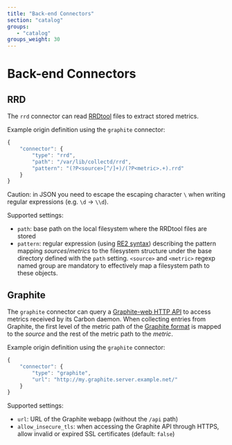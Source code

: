 ```yaml
---
title: "Back-end Connectors"
section: "catalog"
groups:
   - "catalog"
groups_weight: 30
---
```


# Back-end Connectors

## RRD

The `rrd` connector can read [RRDtool](https://oss.oetiker.ch/rrdtool) files to extract stored metrics.

Example origin definition using the `graphite` connector:

```javascript
{
    "connector": {
        "type": "rrd",
        "path": "/var/lib/collectd/rrd",
        "pattern": "(?P<source>[^/]+)/(?P<metric>.+).rrd"
    }
}
```

<span class="fa fa-warning"></span> Caution: in JSON you need to escape the escaping character `\` when writing regular
expressions (e.g. `\d`&nbsp;→&nbsp;`\\d`).

Supported settings:

* `path`: base path on the local filesystem where the RRDtool files are stored
* `pattern`: regular expression (using [RE2 syntax](https://code.google.com/p/re2/wiki/Syntax)) describing the pattern
mapping *sources*/*metrics* to the filesystem structure under the base directory defined with the `path` setting.
`<source>` and `<metric>` regexp named group are mandatory to effectively map a filesystem path to these objects.

## Graphite

The `graphite` connector can query a [Graphite-web HTTP API](https://graphite.readthedocs.org/en/latest/render_api.html)
to access metrics received by its Carbon daemon. When collecting entries from Graphite, the first level of the metric
path of the [Graphite format](https://graphite.readthedocs.org/en/latest/feeding-carbon.html#the-plaintext-protocol) is
mapped to the *source* and the rest of the metric path to the *metric*.

Example origin definition using the `graphite` connector:

```javascript
{
    "connector": {
        "type": "graphite",
		"url": "http://my.graphite.server.example.net/"
    }
}
```

Supported settings:

* `url`: URL of the Graphite webapp (without the `/api` path)
* `allow_insecure_tls`: when accessing the Graphite API through HTTPS, allow invalid or expired SSL certificates (default: `false`)
